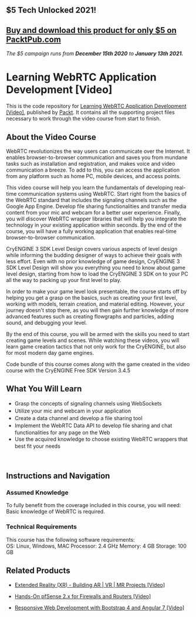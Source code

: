 ## $5 Tech Unlocked 2021!
[Buy and download this product for only $5 on PacktPub.com](https://www.packtpub.com/)
-----
*The $5 campaign         runs from __December 15th 2020__ to __January 13th 2021.__*

# Learning WebRTC Application Development [Video]
This is the code repository for [Learning WebRTC Application Development [Video]](https://www.packtpub.com/application-development/learning-webrtc-application-development-video?utm_source=github&utm_medium=repository&utm_campaign=9781783989904), published by [Packt](https://www.packtpub.com/?utm_source=github). It contains all the supporting project files necessary to work through the video course from start to finish.
## About the Video Course
WebRTC revolutionizes the way users can communicate over the Internet. It enables browser-to-browser communication and saves you from mundane tasks such as installation and registration, and makes voice and video communication a breeze. To add to this, you can access the application from any platform such as home PC, mobile devices, and access points.

This video course will help you learn the fundamentals of developing real-time communication systems using WebRTC.
Start right from the basics of the WebRTC standard that includes the signaling channels such as the Google App Engine. Develop file sharing functionalities and transfer media content from your mic and webcam for a better user experience. Finally, you will discover WebRTC wrapper libraries that will help you integrate the technology in your existing application within seconds. 
By the end of the course, you will have a fully working application that enables real-time browser-to-browser communication.

CryENGINE 3 SDK Level Design covers various aspects of level design while informing the budding designer of ways to achieve their goals with less effort. Even with no prior knowledge of game design, CryENGINE 3 SDK Level Design will show you everything you need to know about game level design, starting from how to load the CryENGINE 3 SDK on to your PC all the way to packing up your first level to play.

In order to make your game level look presentable, the course starts off by helping you get a grasp on the basics, such as creating your first level, working with models, terrain creation, and material editing. However, your journey doesn't stop there, as you will then gain further knowledge of more advanced features such as creating flowgraphs and particles, adding sound, and debugging your level.

By the end of this course, you will be armed with the skills you need to start creating game levels and scenes. While watching these videos, you will learn game creation tactics that not only work for the CryENGINE, but also for most modern day game engines.

Code bundle of this course comes along with the game created in the video course with the CryENGINE Free SDK Version 3.4.5

<H2>What You Will Learn</H2>
<DIV class=book-info-will-learn-text>
<UL>
<LI><SPAN style="LINE-HEIGHT: 20px; BACKGROUND-COLOR: transparent">Grasp the concepts of signaling channels using WebSockets</SPAN> 
<LI><SPAN style="LINE-HEIGHT: 20px; BACKGROUND-COLOR: transparent">Utilize your mic and webcam in your application</SPAN> 
<LI><SPAN style="LINE-HEIGHT: 20px; BACKGROUND-COLOR: transparent">Create a data channel and develop a file sharing tool&nbsp;</SPAN> 
<LI><SPAN style="LINE-HEIGHT: 20px; BACKGROUND-COLOR: transparent">Implement the WebRTC Data API to develop file sharing and chat functionalities for any page on the Web</SPAN> 
<LI><SPAN style="LINE-HEIGHT: 20px; BACKGROUND-COLOR: transparent">Use the acquired knowledge to choose existing WebRTC wrappers that best fit your needs</SPAN> </LI></UL>
<P>&nbsp;</P></DIV>

## Instructions and Navigation
### Assumed Knowledge
To fully benefit from the coverage included in this course, you will need:<br/>
Basic knowledge of WebRTC is required.
### Technical Requirements
This course has the following software requirements:<br/>
OS: Linux, Windows, MAC
Processor: 2.4 GHz
Memory: 4 GB
Storage: 100 GB

## Related Products
* [Extended Reality (XR) - Building AR | VR | MR Projects [Video]](https://www.packtpub.com/game-development/extended-reality-xr-building-ar-vr-mr-projects-video?utm_source=github&utm_medium=repository&utm_campaign=9781838559694)

* [Hands-On pfSense 2.x for Firewalls and Routers [Video]](https://www.packtpub.com/networking-and-servers/hands-pfsense-2x-firewalls-and-routers-video?utm_source=github&utm_medium=repository&utm_campaign=9781789805017)

* [Responsive Web Development with Bootstrap 4 and Angular 7 [Video]](https://www.packtpub.com/web-development/responsive-web-development-bootstrap-4-and-angular-7-video?utm_source=github&utm_medium=repository&utm_campaign=9781789615272)

